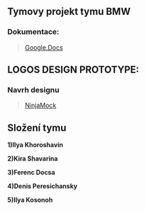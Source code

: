 ## Tymovy projekt tymu BMW 
### Dokumentace:
>  [Google.Docs](https://docs.google.com/document/d/1gpM8CLEH5uC0vihNYhgMFsJcbN-KFa1R5f8CF6kMFQA/edit)


## LOGOS DESIGN PROTOTYPE: 
### Navrh designu 
>  [NinjaMock](https://ninjamock.com/s/TQ241Tx/)


 ## Složení tymu
 
 **1)Ilya Khoroshavin**
 
   **2)Kira Shavarina**
   
   **3)Ferenc Docsa**
   
   **4)Denis Peresichansky**
   
   **5)Ilya Kosonoh**


